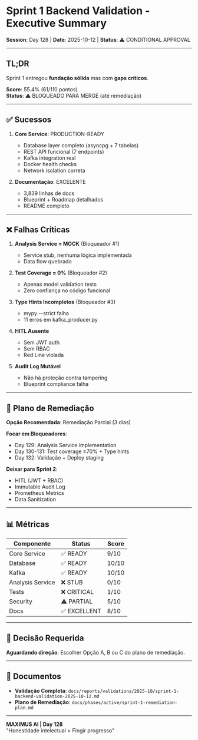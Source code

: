 # Sprint 1 Backend Validation - Executive Summary
**Session**: Day 128 | **Date**: 2025-10-12 | **Status**: ⚠️ CONDITIONAL APPROVAL

---

## TL;DR

Sprint 1 entregou **fundação sólida** mas com **gaps críticos**.

**Score**: 55.4% (61/110 pontos)  
**Status**: ⚠️ BLOQUEADO PARA MERGE (até remediação)

---

## ✅ Sucessos

1. **Core Service**: PRODUCTION-READY
   - Database layer completo (asyncpg + 7 tabelas)
   - REST API funcional (7 endpoints)
   - Kafka integration real
   - Docker health checks
   - Network isolation correta

2. **Documentação**: EXCELENTE
   - 3,839 linhas de docs
   - Blueprint + Roadmap detalhados
   - README completo

---

## ❌ Falhas Críticas

1. **Analysis Service = MOCK** (Bloqueador #1)
   - Service stub, nenhuma lógica implementada
   - Data flow quebrado

2. **Test Coverage = 0%** (Bloqueador #2)
   - Apenas model validation tests
   - Zero confiança no código funcional

3. **Type Hints Incompletos** (Bloqueador #3)
   - mypy --strict falha
   - 11 erros em kafka_producer.py

4. **HITL Ausente**
   - Sem JWT auth
   - Sem RBAC
   - Red Line violada

5. **Audit Log Mutável**
   - Não há proteção contra tampering
   - Blueprint compliance falha

---

## 🎯 Plano de Remediação

**Opção Recomendada**: Remediação Parcial (3 dias)

**Focar em Bloqueadores**:
- Day 129: Analysis Service implementation
- Day 130-131: Test coverage ≥70% + Type hints
- Day 132: Validação + Deploy staging

**Deixar para Sprint 2**:
- HITL (JWT + RBAC)
- Immutable Audit Log
- Prometheus Metrics
- Data Sanitization

---

## 📊 Métricas

| Componente | Status | Score |
|------------|--------|-------|
| Core Service | ✅ READY | 9/10 |
| Database | ✅ READY | 10/10 |
| Kafka | ✅ READY | 10/10 |
| Analysis Service | ❌ STUB | 0/10 |
| Tests | ❌ CRITICAL | 1/10 |
| Security | ⚠️ PARTIAL | 5/10 |
| Docs | ✅ EXCELLENT | 8/10 |

---

## 🚦 Decisão Requerida

**Aguardando direção**: Escolher Opção A, B ou C do plano de remediação.

---

## 📂 Documentos

- **Validação Completa**: `docs/reports/validations/2025-10/sprint-1-backend-validation-2025-10-12.md`
- **Plano de Remediação**: `docs/phases/active/sprint-1-remediation-plan.md`

---

**MAXIMUS AI | Day 128**  
"Honestidade intelectual > Fingir progresso"
